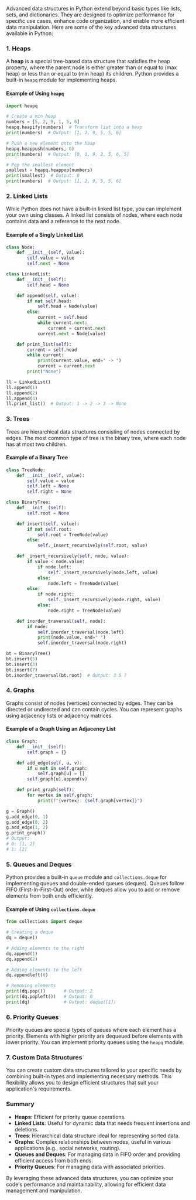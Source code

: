 Advanced data structures in Python extend beyond basic types like lists, sets, and dictionaries. They are designed to optimize performance for specific use cases, enhance code organization, and enable more efficient data manipulation. Here are some of the key advanced data structures available in Python:

### 1. **Heaps**

A **heap** is a special tree-based data structure that satisfies the heap property, where the parent node is either greater than or equal to (max heap) or less than or equal to (min heap) its children. Python provides a built-in `heapq` module for implementing heaps.

#### Example of Using `heapq`

```python
import heapq

# Create a min heap
numbers = [5, 2, 9, 1, 5, 6]
heapq.heapify(numbers)  # Transform list into a heap
print(numbers)  # Output: [1, 2, 9, 5, 5, 6]

# Push a new element onto the heap
heapq.heappush(numbers, 0)
print(numbers)  # Output: [0, 1, 9, 2, 5, 6, 5]

# Pop the smallest element
smallest = heapq.heappop(numbers)
print(smallest)  # Output: 0
print(numbers)  # Output: [1, 2, 9, 5, 5, 6]
```

### 2. **Linked Lists**

While Python does not have a built-in linked list type, you can implement your own using classes. A linked list consists of nodes, where each node contains data and a reference to the next node.

#### Example of a Singly Linked List

```python
class Node:
    def __init__(self, value):
        self.value = value
        self.next = None

class LinkedList:
    def __init__(self):
        self.head = None

    def append(self, value):
        if not self.head:
            self.head = Node(value)
        else:
            current = self.head
            while current.next:
                current = current.next
            current.next = Node(value)

    def print_list(self):
        current = self.head
        while current:
            print(current.value, end=" -> ")
            current = current.next
        print("None")

ll = LinkedList()
ll.append(1)
ll.append(2)
ll.append(3)
ll.print_list()  # Output: 1 -> 2 -> 3 -> None
```

### 3. **Trees**

Trees are hierarchical data structures consisting of nodes connected by edges. The most common type of tree is the binary tree, where each node has at most two children.

#### Example of a Binary Tree

```python
class TreeNode:
    def __init__(self, value):
        self.value = value
        self.left = None
        self.right = None

class BinaryTree:
    def __init__(self):
        self.root = None

    def insert(self, value):
        if not self.root:
            self.root = TreeNode(value)
        else:
            self._insert_recursively(self.root, value)

    def _insert_recursively(self, node, value):
        if value < node.value:
            if node.left:
                self._insert_recursively(node.left, value)
            else:
                node.left = TreeNode(value)
        else:
            if node.right:
                self._insert_recursively(node.right, value)
            else:
                node.right = TreeNode(value)

    def inorder_traversal(self, node):
        if node:
            self.inorder_traversal(node.left)
            print(node.value, end=" ")
            self.inorder_traversal(node.right)

bt = BinaryTree()
bt.insert(5)
bt.insert(3)
bt.insert(7)
bt.inorder_traversal(bt.root)  # Output: 3 5 7
```

### 4. **Graphs**

Graphs consist of nodes (vertices) connected by edges. They can be directed or undirected and can contain cycles. You can represent graphs using adjacency lists or adjacency matrices.

#### Example of a Graph Using an Adjacency List

```python
class Graph:
    def __init__(self):
        self.graph = {}

    def add_edge(self, u, v):
        if u not in self.graph:
            self.graph[u] = []
        self.graph[u].append(v)

    def print_graph(self):
        for vertex in self.graph:
            print(f"{vertex}: {self.graph[vertex]}")

g = Graph()
g.add_edge(0, 1)
g.add_edge(0, 2)
g.add_edge(1, 2)
g.print_graph()
# Output:
# 0: [1, 2]
# 1: [2]
```

### 5. **Queues and Deques**

Python provides a built-in `queue` module and `collections.deque` for implementing queues and double-ended queues (deques). Queues follow FIFO (First-In-First-Out) order, while deques allow you to add or remove elements from both ends efficiently.

#### Example of Using `collections.deque`

```python
from collections import deque

# Creating a deque
dq = deque()

# Adding elements to the right
dq.append(1)
dq.append(2)

# Adding elements to the left
dq.appendleft(0)

# Removing elements
print(dq.pop())       # Output: 2
print(dq.popleft())   # Output: 0
print(dq)             # Output: deque([1])
```

### 6. **Priority Queues**

Priority queues are special types of queues where each element has a priority. Elements with higher priority are dequeued before elements with lower priority. You can implement priority queues using the `heapq` module.

### 7. **Custom Data Structures**

You can create custom data structures tailored to your specific needs by combining built-in types and implementing necessary methods. This flexibility allows you to design efficient structures that suit your application's requirements.

### Summary

- **Heaps**: Efficient for priority queue operations.
- **Linked Lists**: Useful for dynamic data that needs frequent insertions and deletions.
- **Trees**: Hierarchical data structure ideal for representing sorted data.
- **Graphs**: Complex relationships between nodes, useful in various applications (e.g., social networks, routing).
- **Queues and Deques**: For managing data in FIFO order and providing efficient access from both ends.
- **Priority Queues**: For managing data with associated priorities.

By leveraging these advanced data structures, you can optimize your code's performance and maintainability, allowing for efficient data management and manipulation.
